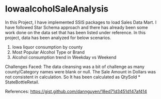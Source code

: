 # IowaalcoholSaleAnalysis
In this Project, I have implemented SSIS packages to load Sales Data Mart. I have followed Star Schema approach and there has already been some work done on the data set that has been listed under reference. In this project, data has been analyzed for below scenarios.

1. Iowa liquor consumption by county
2. Most Popular Alcohol Type or Brand
3. Alcohol consumption trend in Weekday vs Weekend

Challenges Faced: 
The data cleansing was a bit of challenge as many county/Category names were blank or null. The Sale Amount in Dollars was not consistent in calculation. So It has been calculated as QtySold * StateBottleRetail.

References:
https://gist.github.com/dannguyen/18ed71d3451d147af414
